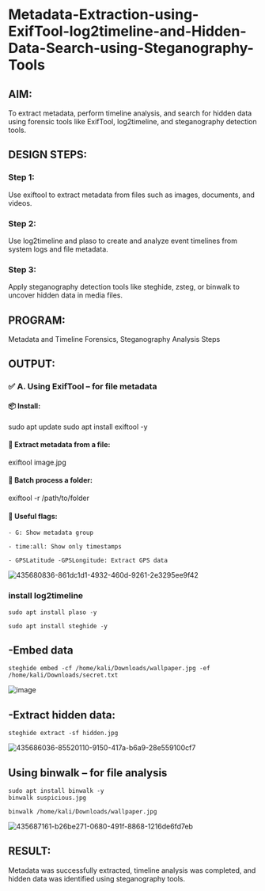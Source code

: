 # Metadata-Extraction-using-ExifTool-log2timeline-and-Hidden-Data-Search-using-Steganography-Tools
## AIM:
To extract metadata, perform timeline analysis, and search for hidden data using forensic tools like ExifTool, log2timeline, and steganography detection tools.

## DESIGN STEPS:
### Step 1:
Use exiftool to extract metadata from files such as images, documents, and videos.

### Step 2:
Use log2timeline and plaso to create and analyze event timelines from system logs and file metadata.

### Step 3:
Apply steganography detection tools like steghide, zsteg, or binwalk to uncover hidden data in media files.

## PROGRAM:
Metadata and Timeline Forensics, Steganography Analysis Steps

## OUTPUT:
### ✅ A. Using ExifTool – for file metadata
#### 📦 Install:
sudo apt update
sudo apt install exiftool -y
#### 📂 Extract metadata from a file:
exiftool image.jpg
#### 📁 Batch process a folder:
exiftool -r /path/to/folder
#### 📌 Useful flags:
```
- G: Show metadata group
```
```
- time:all: Show only timestamps
```
```
- GPSLatitude -GPSLongitude: Extract GPS data
````
![435680836-861dc1d1-4932-460d-9261-2e3295ee9f42](https://github.com/user-attachments/assets/8192aafb-f53b-4b92-ab1f-09b2f572028a)


### install log2timeline

```
sudo apt install plaso -y
```
```
sudo apt install steghide -y
```

## -Embed data

```
steghide embed -cf /home/kali/Downloads/wallpaper.jpg -ef /home/kali/Downloads/secret.txt
```
![image](https://github.com/user-attachments/assets/4791e632-ca36-4e1f-9149-5633f480d1fc)

## -Extract hidden data:
```
steghide extract -sf hidden.jpg
```

![435686036-85520110-9150-417a-b6a9-28e559100cf7](https://github.com/user-attachments/assets/014c88ff-4f61-40d3-b9f3-1ffef40fc018)


## Using binwalk – for file analysis
```
sudo apt install binwalk -y
binwalk suspicious.jpg
```
```
binwalk /home/kali/Downloads/wallpaper.jpg
```
![435687161-b26be271-0680-491f-8868-1216de6fd7eb](https://github.com/user-attachments/assets/2298b20a-6f79-4231-99e6-b48f7860732c)


## RESULT:
Metadata was successfully extracted, timeline analysis was completed, and hidden data was identified using steganography tools.
